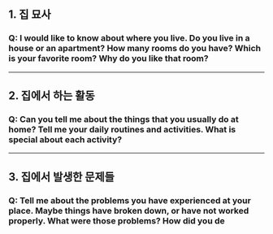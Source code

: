 ## 1. 집 묘사
### Q: I would like to know about where you live. Do you live in a house or an apartment? How many rooms do you have? Which is your favorite room? Why do you like that room?

---
## 2. 집에서 하는 활동
### Q: Can you tell me about the things that you usually do at home? Tell me your daily routines and activities. What is special about each activity?

---
## 3. 집에서 발생한 문제들
### Q: Tell me about the problems you have experienced at your place. Maybe things have broken down, or have not worked properly. What were those problems? How did you de